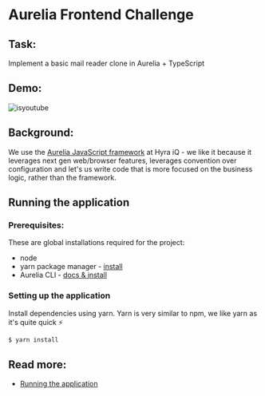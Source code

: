 # Aurelia Frontend Challenge

## Task:

Implement a basic mail reader clone in Aurelia + TypeScript

## Demo:

![isyoutube](https://www.youtube.com/watch?v=maH0W3cLgko)

## Background:

We use the [Aurelia JavaScript framework](https://aurelia.io/) at Hyra iQ - we like it because it leverages next gen
web/browser features, leverages convention over configuration and let's us write code that is more focused on the business
logic, rather than the framework.

## Running the application

### Prerequisites:

These are global installations required for the project:

* node
* yarn package manager - [install](https://yarnpkg.com/en/docs/install)
* Aurelia CLI - [docs & install](https://aurelia.io/docs/build-systems/aurelia-cli/)

### Setting up the application

Install dependencies using yarn. Yarn is very similar to npm, we like yarn as it's quite quick ⚡️

```bash
$ yarn install
```

## Read more:

* [Running the application](docs/running-the-application.md)
